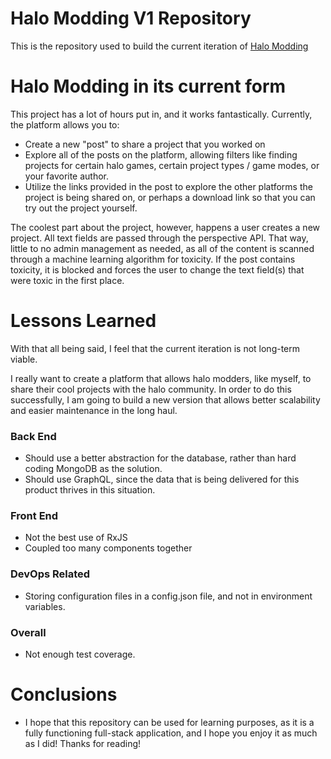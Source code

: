 # Halo Modding V1 Repository

This is the repository used to build the current iteration of [Halo Modding](https://halomodding.org)

# Halo Modding in its current form

This project has a lot of hours put in, and it works fantastically. Currently, the platform allows you to:

- Create a new "post" to share a project that you worked on
- Explore all of the posts on the platform, allowing filters like finding projects for certain halo games, certain project types / game modes, or your favorite author.
- Utilize the links provided in the post to explore the other platforms the project is being shared on, or perhaps a download link so that you can try out the project yourself.

The coolest part about the project, however, happens a user creates a new project. All text fields are passed through the perspective API. That way, little to no admin management as needed, as all of the content is scanned through a machine learning algorithm for toxicity. If the post contains toxicity, it is blocked and forces the user to change the text field(s) that were toxic in the first place.

# Lessons Learned

With that all being said, I feel that the current iteration is not long-term viable.

I really want to create a platform that allows halo modders, like myself, to share their cool projects with the halo community. In order to do this successfully, I am going to build a new version that allows better scalability and easier maintenance in the long haul.

### Back End

- Should use a better abstraction for the database, rather than hard coding MongoDB as the solution.
- Should use GraphQL, since the data that is being delivered for this product thrives in this situation.

### Front End

- Not the best use of RxJS
- Coupled too many components together

### DevOps Related

- Storing configuration files in a config.json file, and not in environment variables.

### Overall

- Not enough test coverage.

# Conclusions

- I hope that this repository can be used for learning purposes, as it is a fully functioning full-stack application, and I hope you enjoy it as much as I did! Thanks for reading!
